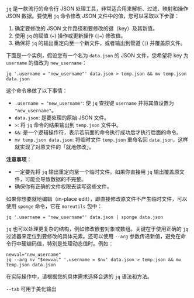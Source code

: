 `jq` 是一款流行的命令行 JSON 处理工具，非常适合用来解析、过滤、映射和操作 JSON 数据。要使用 `jq` 命令修改 JSON 文件中的值，您可以采取以下步骤：

1. 确定要修改的 JSON 文件路径和要修改的键（key）及其新值。
2. 使用 `jq` 的赋值 (`=`) 操作或更新操作 (`|=`) 修改值。
3. 确保将 `jq` 的输出重定向至一个新文件，或者输出到管道 (`|`) 并覆盖原文件。

下面是一个实例，假设您有一个名为 `data.json` 的 JSON 文件，您希望将 key 为 `username` 的值改为 `new_username`：

```shell
jq '.username = "new_username"' data.json > temp.json && mv temp.json data.json
```

这个命令串做了以下事情：

- `.username = "new_username"`: 使 `jq` 查找键 `username` 并将其值设置为 `"new_username"`。
- `data.json`: 是要处理的原始 JSON 文件。
- `>`: 将 `jq` 命令的结果输出到 `temp.json` 文件中。
- `&&`: 是一个逻辑操作符，表示若前面的命令执行成功后才执行后面的命令。
- `mv temp.json data.json`: 将临时文件 `temp.json` 重命名回 `data.json`，这样就实现了对原文件的「就地修改」。

**注意事项**：

- 一定要先将 `jq` 输出重定向至一个临时文件。如果你直接用 `jq` 输出覆盖原文件，可能会导致数据的不完整。
- 确保你有正确的文件权限去读写这些文件。

如果你想要就地编辑（in-place edit），即直接修改原文件不产生临时文件，可以使用 `sponge` 命令，它在 `moreutils` 包中：

```shell
jq '.username = "new_username"' data.json | sponge data.json
```

`jq` 也可以处理更复杂的结构，例如修改嵌套对象或数组。关键在于使用正确的 `jq` 过滤器来定位到要修改的具体元素。还可以使用 `--arg` 参数传递新值，避免在命令行中硬编码值，特别是处理动态值时。例如：

```shell
newval="new_username"
jq --arg nv "$newval" '.username = $nv' data.json > temp.json && mv temp.json data.json
```

在实际操作中，请根据您的具体需求选择合适的 `jq` 语法和方法。

`--tab` 可用于美化输出